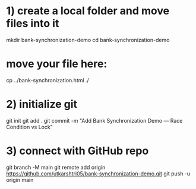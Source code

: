 # 1) create a local folder and move files into it
mkdir bank-synchronization-demo
cd bank-synchronization-demo
# move your file here:
cp ../bank-synchronization.html ./

# 2) initialize git
git init
git add .
git commit -m "Add Bank Synchronization Demo — Race Condition vs Lock"

# 3) connect with GitHub repo
git branch -M main
git remote add origin https://github.com/utkarshtri05/bank-synchronization-demo.git
git push -u origin main
